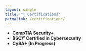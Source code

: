 ```yaml
---
layout: single
title: "📜 Certifications"
permalink: /certifications/
---
```


- **CompTIA Security+**  
- **(ISC)² Certified in Cybersecurity**  
- **CySA+ (In Progress)**  
